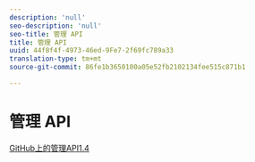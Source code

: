 ```yaml
---
description: 'null'
seo-description: 'null'
seo-title: 管理 API
title: 管理 API
uuid: 44f8f4f-4973-46ed-9Fe7-2f69fc789a33
translation-type: tm+mt
source-git-commit: 86fe1b3650100a05e52fb2102134fee515c871b1

---
```



# 管理 API

[GitHub上的管理API1.4](https://github.com/AdobeDocs/analytics-1.4-apis/blob/master/docs/admin-api/index.md)
